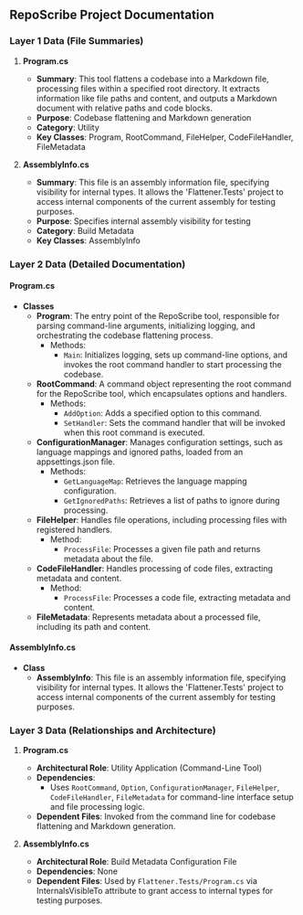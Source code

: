 ## RepoScribe Project Documentation

### Layer 1 Data (File Summaries)

1. **Program.cs**
   - **Summary**: This tool flattens a codebase into a Markdown file, processing files within a specified root directory. It extracts information like file paths and content, and outputs a Markdown document with relative paths and code blocks.
   - **Purpose**: Codebase flattening and Markdown generation
   - **Category**: Utility
   - **Key Classes**: Program, RootCommand, FileHelper, CodeFileHandler, FileMetadata

2. **AssemblyInfo.cs**
   - **Summary**: This file is an assembly information file, specifying visibility for internal types. It allows the 'Flattener.Tests' project to access internal components of the current assembly for testing purposes.
   - **Purpose**: Specifies internal assembly visibility for testing
   - **Category**: Build Metadata
   - **Key Classes**: AssemblyInfo

### Layer 2 Data (Detailed Documentation)

#### Program.cs
- **Classes**
  - **Program**: The entry point of the RepoScribe tool, responsible for parsing command-line arguments, initializing logging, and orchestrating the codebase flattening process.
    - Methods:
      - `Main`: Initializes logging, sets up command-line options, and invokes the root command handler to start processing the codebase.
  - **RootCommand**: A command object representing the root command for the RepoScribe tool, which encapsulates options and handlers.
    - Methods:
      - `AddOption`: Adds a specified option to this command.
      - `SetHandler`: Sets the command handler that will be invoked when this root command is executed.
  - **ConfigurationManager**: Manages configuration settings, such as language mappings and ignored paths, loaded from an appsettings.json file.
    - Methods:
      - `GetLanguageMap`: Retrieves the language mapping configuration.
      - `GetIgnoredPaths`: Retrieves a list of paths to ignore during processing.
  - **FileHelper**: Handles file operations, including processing files with registered handlers.
    - Method:
      - `ProcessFile`: Processes a given file path and returns metadata about the file.
  - **CodeFileHandler**: Handles processing of code files, extracting metadata and content.
    - Method:
      - `ProcessFile`: Processes a code file, extracting metadata and content.
  - **FileMetadata**: Represents metadata about a processed file, including its path and content.

#### AssemblyInfo.cs
- **Class**
  - **AssemblyInfo**: This file is an assembly information file, specifying visibility for internal types. It allows the 'Flattener.Tests' project to access internal components of the current assembly for testing purposes.

### Layer 3 Data (Relationships and Architecture)

1. **Program.cs**
   - **Architectural Role**: Utility Application (Command-Line Tool)
   - **Dependencies**:
     - Uses `RootCommand`, `Option`, `ConfigurationManager`, `FileHelper`, `CodeFileHandler`, `FileMetadata` for command-line interface setup and file processing logic.
   - **Dependent Files**: Invoked from the command line for codebase flattening and Markdown generation.

2. **AssemblyInfo.cs**
   - **Architectural Role**: Build Metadata Configuration File
   - **Dependencies**: None
   - **Dependent Files**: Used by `Flattener.Tests/Program.cs` via InternalsVisibleTo attribute to grant access to internal types for testing purposes.